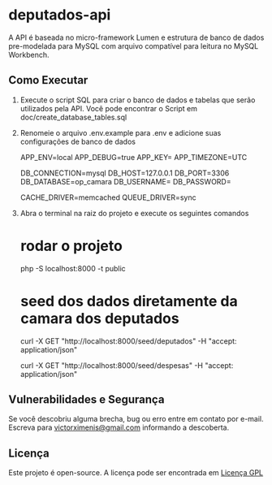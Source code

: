 # deputados-api

A API é baseada no micro-framework Lumen e estrutura de banco de dados pre-modelada para MySQL com arquivo compatível para leitura no MySQL Workbench.

## Como Executar
1) Execute o script SQL para criar o banco de dados e tabelas que serão utilizados pela API. Você pode encontrar o Script em doc/create_database_tables.sql

2) Renomeie o arquivo .env.example para .env e adicione suas configurações de banco de dados

    APP_ENV=local
    APP_DEBUG=true
    APP_KEY=
    APP_TIMEZONE=UTC

    DB_CONNECTION=mysql
    DB_HOST=127.0.0.1
    DB_PORT=3306
    DB_DATABASE=op_camara
    DB_USERNAME=<usuario>
    DB_PASSWORD=<senha>

    CACHE_DRIVER=memcached
    QUEUE_DRIVER=sync

3) Abra o terminal na raiz do projeto e execute os seguintes comandos

    # rodar o projeto
    php -S localhost:8000 -t public

    # seed dos dados diretamente da camara dos deputados
    curl -X GET "http://localhost:8000/seed/deputados" -H  "accept: application/json"

    curl -X GET "http://localhost:8000/seed/despesas" -H  "accept: application/json"

## Vulnerabilidades e Segurança

Se você descobriu alguma brecha, bug ou erro entre em contato por e-mail. Escreva para victorximenis@gmail.com informando a descoberta.

## Licença

Este projeto é open-source. A licença pode ser encontrada em [Licença GPL](https://github.com/OsPoliticosPontoCom/deputados-api/blob/master/LICENSE)
